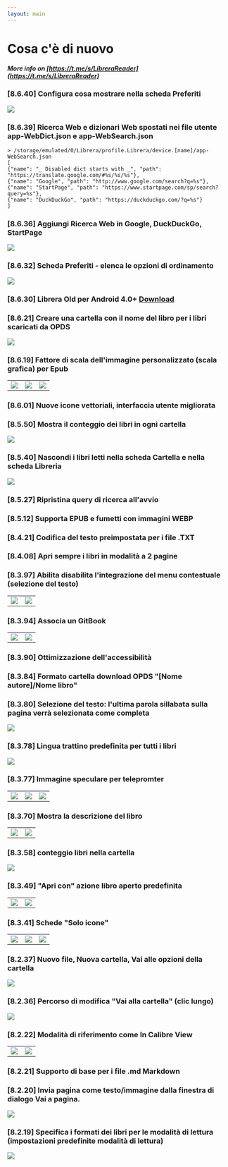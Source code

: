 ```yaml
---
layout: main
---
```


# Cosa c'è di nuovo

<b><i>More info on [https://t.me/s/LibreraReader](https://t.me/s/LibreraReader)</i></b>


### [8.6.40] Configura cosa mostrare nella scheda Preferiti
<img class="i" src="8.6.40.png" />

### [8.6.39] Ricerca Web e dizionari Web spostati nei file utente app-WebDict.json e app-WebSearch.json

```
> /storage/emulated/0/Librera/profile.Librera/device.[name]/app-WebSearch.json
[
{"name": "_ Disabled dict starts with _", "path": "https://translate.google.com/#%s/%s/%s"},
{"name": "Google", "path": "http://www.google.com/search?q=%s"},
{"name": "StartPage", "path": "https://www.startpage.com/sp/search?query=%s"},
{"name": "DuckDuckGo", "path": "https://duckduckgo.com/?q=%s"}
]
```

### [8.6.36] Aggiungi Ricerca Web in Google, DuckDuckGo, StartPage
<img class="i" src="8.6.36.png" />


### [8.6.32] Scheda Preferiti - elenca le opzioni di ordinamento
<img class="i" src="8.6.32.png" />

### [8.6.30] Librera Old per Android 4.0+ [Download](https://github.com/foobnix/LibreraReader/releases/)
### [8.6.21] Creare una cartella con il nome del libro per i libri scaricati da OPDS
<img class="i" src="8.6.21.png" />

### [8.6.19] Fattore di scala dell'immagine personalizzato (scala grafica) per Epub

||||
|-|-|-|
|![](8.6.19a.png)|![](8.6.19.png)|![](8.6.19b.png)|

### [8.6.01] Nuove icone vettoriali, interfaccia utente migliorata
### [8.5.50] Mostra il conteggio dei libri in ogni cartella
<img class="i" src="8.5.50.png" />

### [8.5.40] Nascondi i libri letti nella scheda Cartella e nella scheda Libreria
<img class="i" src="8.5.40.png" />


### [8.5.27] Ripristina query di ricerca all'avvio

### [8.5.12] Supporta EPUB e fumetti con immagini WEBP
### [8.4.21] Codifica del testo preimpostata per i file .TXT
### [8.4.08] Apri sempre i libri in modalità a 2 pagine

### [8.3.97] Abilita disabilita l'integrazione del menu contestuale (selezione del testo)
|||
|-|-|
|![](8.3.97a.png)|![](8.3.97b.png)|

### [8.3.94] Associa un GitBook

|||
|-|-|
|![](8.3.94a.png)|![](8.3.94b.png)|

### [8.3.90] Ottimizzazione dell'accessibilità

### [8.3.84] Formato cartella download OPDS &quot;[Nome autore]/Nome libro&quot;

### [8.3.80] Selezione del testo: l'ultima parola sillabata sulla pagina verrà selezionata come completa

<img class="i" src="8.3.80.png" />

### [8.3.78] Lingua trattino predefinita per tutti i libri

<img class="i" src="8.3.78.png" />

### [8.3.77] Immagine speculare per telepromter

||||
|-|-|-|
|![](8.3.77c.jpg)|![](8.3.77a.jpg)|![](8.3.77b.jpg)|

### [8.3.70] Mostra la descrizione del libro

|||
|-|-|
|![](8.3.70a.jpg)|![](8.3.70b.jpg)|


### [8.3.58] conteggio libri nella cartella

<img class="i" src="8.3.58.jpg" />

### [8.3.49] &quot;Apri con&quot; azione libro aperto predefinita

|||
|-|-|
|![](8.3.49a.jpg)|![](8.3.49b.jpg)|


### [8.3.41] Schede &quot;Solo icone&quot;

||||
|-|-|-|
|![](8.3.41a.jpg)|![](8.3.41b.jpg)|![](8.3.41c.jpg)|


### [8.2.37] Nuovo file, Nuova cartella, Vai alle opzioni della cartella

<img class="i" src="8.2.37.jpg" />

### [8.2.36] Percorso di modifica &quot;Vai alla cartella&quot; (clic lungo)

<img class="i" src="8.2.36.jpg" />


### [8.2.22] Modalità di riferimento come In Calibre View

|||
|-|-|
|![](8.2.22a.jpg)|![](8.2.22b.jpg)|

### [8.2.21] Supporto di base per i file .md Markdown

### [8.2.20] Invia pagina come testo/immagine dalla finestra di dialogo Vai a pagina.

<img class="i" src="8.2.20.jpg" />

### [8.2.19] Specifica i formati dei libri per le modalità di lettura (impostazioni predefinite modalità di lettura)

<img class="i" src="8.2.19.png" />

